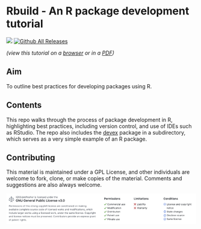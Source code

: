# Rbuild - An R package development tutorial
![](https://travis-ci.org/IQSS/Rbuild.svg?branch=master) [![Github All Releases](https://img.shields.io/github/downloads/IQSS/Rbuild/total.svg)]()

_(view this tutorial on a [browser](https://iqss.github.io/Rbuild/) or in a [PDF](https://github.com/IQSS/Rbuild/releases))_

## Aim
To outline best practices for developing packages using R.

## Contents
This repo walks through the process of package development in R, highlighting best practices, including version control, and use of IDEs such as RStudio. The repo also includes the [devex](https://github.com/IQSS/Rbuild/tree/master/devex) package in a subdirectory, which serves as a very simple example of an R package.

## Contributing
This material is maintained under a GPL License, and other individuals are welcome to fork, clone, or make copies of the material. Comments and suggestions are also always welcome.

![](Images/readme-license.png)
